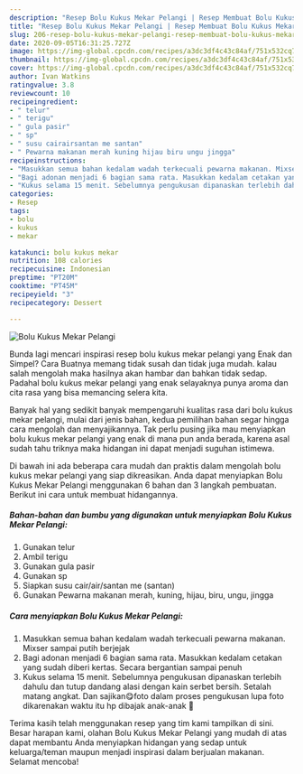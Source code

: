 ```yaml
---
description: "Resep Bolu Kukus Mekar Pelangi | Resep Membuat Bolu Kukus Mekar Pelangi Yang Bisa Manjain Lidah"
title: "Resep Bolu Kukus Mekar Pelangi | Resep Membuat Bolu Kukus Mekar Pelangi Yang Bisa Manjain Lidah"
slug: 206-resep-bolu-kukus-mekar-pelangi-resep-membuat-bolu-kukus-mekar-pelangi-yang-bisa-manjain-lidah
date: 2020-09-05T16:31:25.727Z
image: https://img-global.cpcdn.com/recipes/a3dc3df4c43c84af/751x532cq70/bolu-kukus-mekar-pelangi-foto-resep-utama.jpg
thumbnail: https://img-global.cpcdn.com/recipes/a3dc3df4c43c84af/751x532cq70/bolu-kukus-mekar-pelangi-foto-resep-utama.jpg
cover: https://img-global.cpcdn.com/recipes/a3dc3df4c43c84af/751x532cq70/bolu-kukus-mekar-pelangi-foto-resep-utama.jpg
author: Ivan Watkins
ratingvalue: 3.8
reviewcount: 10
recipeingredient:
- " telur"
- " terigu"
- " gula pasir"
- " sp"
- " susu cairairsantan me santan"
- " Pewarna makanan merah kuning hijau biru ungu jingga"
recipeinstructions:
- "Masukkan semua bahan kedalam wadah terkecuali pewarna makanan. Mixser sampai putih berjejak"
- "Bagi adonan menjadi 6 bagian sama rata. Masukkan kedalam cetakan yang sudah diberi kertas. Secara bergantian sampai penuh"
- "Kukus selama 15 menit. Sebelumnya pengukusan dipanaskan terlebih dahulu dan tutup dandang alasi dengan kain serbet bersih. Setalah matang angkat. Dan sajikan😋foto dalam proses pengukusan lupa foto dikarenakan waktu itu hp dibajak anak-anak 🤦"
categories:
- Resep
tags:
- bolu
- kukus
- mekar

katakunci: bolu kukus mekar 
nutrition: 108 calories
recipecuisine: Indonesian
preptime: "PT20M"
cooktime: "PT45M"
recipeyield: "3"
recipecategory: Dessert

---
```



![Bolu Kukus Mekar Pelangi](https://img-global.cpcdn.com/recipes/a3dc3df4c43c84af/751x532cq70/bolu-kukus-mekar-pelangi-foto-resep-utama.jpg)

Bunda lagi mencari inspirasi resep bolu kukus mekar pelangi yang Enak dan Simpel? Cara Buatnya memang tidak susah dan tidak juga mudah. kalau salah mengolah maka hasilnya akan hambar dan bahkan tidak sedap. Padahal bolu kukus mekar pelangi yang enak selayaknya punya aroma dan cita rasa yang bisa memancing selera kita.



Banyak hal yang sedikit banyak mempengaruhi kualitas rasa dari bolu kukus mekar pelangi, mulai dari jenis bahan, kedua pemilihan bahan segar hingga cara mengolah dan menyajikannya. Tak perlu pusing jika mau menyiapkan bolu kukus mekar pelangi yang enak di mana pun anda berada, karena asal sudah tahu triknya maka hidangan ini dapat menjadi suguhan istimewa.


Di bawah ini ada beberapa cara mudah dan praktis dalam mengolah bolu kukus mekar pelangi yang siap dikreasikan. Anda dapat menyiapkan Bolu Kukus Mekar Pelangi menggunakan 6 bahan dan 3 langkah pembuatan. Berikut ini cara untuk membuat hidangannya.

<!--inarticleads1-->

##### Bahan-bahan dan bumbu yang digunakan untuk menyiapkan Bolu Kukus Mekar Pelangi:

1. Gunakan  telur
1. Ambil  terigu
1. Gunakan  gula pasir
1. Gunakan  sp
1. Siapkan  susu cair/air/santan me (santan)
1. Gunakan  Pewarna makanan merah, kuning, hijau, biru, ungu, jingga




<!--inarticleads2-->

##### Cara menyiapkan Bolu Kukus Mekar Pelangi:

1. Masukkan semua bahan kedalam wadah terkecuali pewarna makanan. Mixser sampai putih berjejak
1. Bagi adonan menjadi 6 bagian sama rata. Masukkan kedalam cetakan yang sudah diberi kertas. Secara bergantian sampai penuh
1. Kukus selama 15 menit. Sebelumnya pengukusan dipanaskan terlebih dahulu dan tutup dandang alasi dengan kain serbet bersih. Setalah matang angkat. Dan sajikan😋foto dalam proses pengukusan lupa foto dikarenakan waktu itu hp dibajak anak-anak 🤦




Terima kasih telah menggunakan resep yang tim kami tampilkan di sini. Besar harapan kami, olahan Bolu Kukus Mekar Pelangi yang mudah di atas dapat membantu Anda menyiapkan hidangan yang sedap untuk keluarga/teman maupun menjadi inspirasi dalam berjualan makanan. Selamat mencoba!

